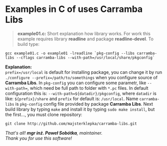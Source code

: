 # Examples in C of uses Carramba Libs

> **example01.c:** Short explanation how library works. For work this example requires library **readline** and package **readline-devel**. To build type:  
```
gcc example01.c -o example01 -lreadline `pkg-config --libs carramba-libs --cflags carramba-libs --with-path=/usr/local/share/pkgconfig`
```
**Explanation:**  
``prefix=/usr/local`` is default for installing package, you can change it by run ``./configure --prefix=/path/to/somethings`` when you configure source of **Carramba Libs**. In ``pkg-config`` you can configure some parametr, like ``--with-path=``, which need be full path to folder with ``*.pc`` files. In default configuration this is: ``--with-path=${datadir}/pkgconfig``, where ``datadir`` is like: ``${prefix}/share`` and ``prefix`` for default is: ``/usr/local``. Name ``carramba-libs`` is ``pkg-config`` config file provided by package **Carramba Libs**. Next build library by typing ``make`` and install it by typing ``sudo make install``, but the first..., you must clone repository:  
```
git clone http://github.com/majsterklepka/carramba-libs.git
```

_That's all! **mgr inż. Paweł Sobótka**, maintainer._  
_Thank you for use this software!_




